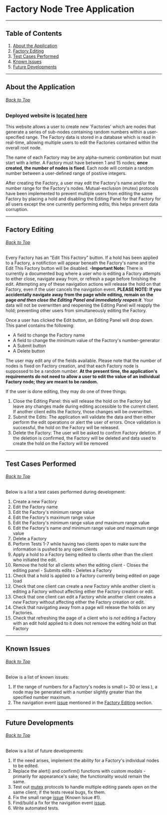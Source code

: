 # Factory Node Tree Application
--------
## Table of Contents
  1. [About the Application](#about-the-application)
  2. [Factory Editing](#factory-editing)
  3. [Test Cases Performed](#test-cases-performed)
  4. [Known Issues](#known-issues)
  5. [Future Developments](#future-developments)
--------
## About the Application
###### [Back to Top](#factory-node-tree-application)

### Deployed website is [located here](https://new-node-tree-app.herokuapp.com/)

This website allows a user to create new 'Factories' which are nodes that generate a series of sub-nodes containing random numbers within a user-specified range. The Factory data is stored in a database which is read in real-time, allowing multiple users to edit the Factories contained within the overall root node.  

The name of each Factory may be any alpha-numeric combination but must start with a letter. A Factory must have between 1 and 15 nodes; **once created, the number of nodes is fixed**. Each node will contain a random number between a user-defined range of postiive integers.

After creating the Factory, a user may edit the Factory's name and/or the number range for the Factory's nodes. Mutual-exclusion (mutex) protocols have been implemented to prevent multiple users from editing the same Factory by placing a hold and disabling the Editing Panel for that Factory for all users except the one currently performing edits; this helps prevent data corruption.


------
## Factory Editing
###### [Back to Top](#factory-node-tree-application)

Every Factory has an "Edit This Factory" button. If a hold has been applied to a Factory, a notifiction will appear beneath the Factory's name and the Edit This Factory button will be disabled.
  **-Important Note:** There is currently a documented bug where a user who is editing a Factory attempts to either close, navigate away from, or refresh a page before finishing the edit. Attempting any of these navigation actions will release the hold on that Factory, even if the user cancels the navigation event. **PLEASE NOTE: If you accidentally navigate away from the page while editing, remain on the page _and then close the Editing Panel and immediately reopen it_**. Your data will not be overwritten and reopening the Editing Panel will reapply the hold; preventing other users from simultaneously editing the Factory.

Once a user has clicked the Edit button, an Editing Panel will drop down. This panel contains the following:
  - A field to change the Factory name
  - A field to change the minimum value of the Factory's number-generator
  - A Submit button
  - A Delete button

The user may edit any of the fields available. Please note that the number of nodes is fixed on Factory creation, and that each Factory node is suppossed to be a random number. **At the present time, the application's requirements do not need to allow a user to edit the value of an individual Factory node; they are meant to be random.**

If the user is done editing, they may do one of three things:
  1. Close the Editing Panel: this will release the hold on the Factory but leave any changes made during editing accessible to the current client. If another client edits the Factory, those changes will be overwritten.
  2. Submit the Edits: The application will validate the data and then either perform the edit operations or alert the user of errors. Once validation is successful, the hold on the Factory will be released.
  3. Delete the Factory: The user will be asked to confirm Factory deletion. If the deletion is confirmed, the Factory will be deleted and data used to create the hold on the Factory will be removed

------
## Test Cases Performed
###### [Back to Top](#factory-node-tree-application)

Below is a list a test cases performed during development:
  1. Create a new Factory
  2. Edit the Factory name
  3. Edit the Factory's minimum range value
  4. Edit the Factory's maximum range value
  5. Edit the Factory's minimum range value _and_ maximum range value
  6. Edit the Factory's name _and_ minimum range value _and_ maximum range value
  7. Delete a Factory
  8. Perform Tests 1-7 while having two clients open to make sure the information is pushed to any open clients
  9. Apply a hold to a Factory being edited to clients other than the client who initiated the edit.
  10. Remove the hold for all clients when the editing client
    - Closes the editing panel
    - Submits edits
    - Deletes a Factory
  11. Check that a hold is applied to a Factory currently being edited on page load
  12. Check that one client can create a _new_ Factory while another client is editing a Factory without affecting either the Factory creation or edit.
  13. Check that one client can edit a Factory while another client creates a _new_ Factory without affecting either the Factory creation or edit.
  14. Check that navigating away from a page will release the holds on any Factories.
  15. Check that refreshing the page of a client who is _not_ editing a Factory with an edit hold applied to it does not remove the editing hold on that Factory

--------
## Known Issues
###### [Back to Top](#factory-node-tree-application)

Below is a list of known issues:
  1. If the range of numbers for a Factory's nodes is small (~ 30 or less ), a node may be generated with a number slightly greater than the specified number maximum. 
  2. The navigation event [issue](#user-who-is-editing-a-factory-attempts-to-either-close) mentioned in the [Factory Editing](#factory-editing) section.

------
## Future Developments
###### [Back to Top](#factory-node-tree-application)

Below is a list of future developments:
  1. If the need arises, implement the ability for a Factory's individual nodes to be edited.
  2. Replace the alert() and confirm() functions with custom modals - primarily for appearance's sake; the functionality would remain the same.
  3. Test out [mutex](#about-the-application) protocols to handle multiple editing panels open on the same client; if the tests reveal bugs, fix them.
  4. Fix the small range [issue](#known-issues) (Known Issue #1).
  5. Find/build a fix for the navigation event [issue](#factory-editing).
  6. Write automated tests.
